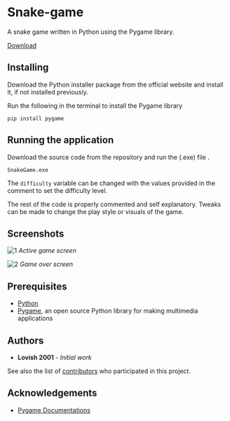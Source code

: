 # Snake-game
A snake game written in Python using the Pygame library.


[Download](https://codeload.github.com/lovish2001/Snake-game/zip/refs/heads/main)


## Installing
Download the Python  installer package from the official website and install it, if not installed previously.

Run the following in the terminal to install the Pygame library
```
pip install pygame
```


## Running the application
Download the source code from the repository and run the (.exe) file .
```
SnakeGame.exe
```
The `difficulty` variable can be changed with the values provided in the comment to set the difficulty level.

The rest of the code is properly commented and self explanatory. Tweaks can be made to change the play style or visuals of the game.


## Screenshots



![1](https://i.ibb.co/nzRHPD2/Screenshot-20230217-111440.png)
*Active game screen*

![2](https://i.ibb.co/31wSMMS/Screenshot-2023-02-17-231555.png)
*Game over screen*


## Prerequisites
* [Python](https://www.python.org)
* [Pygame](https://www.pygame.org/wiki/GettingStarted), an open source Python library for making multimedia applications


## Authors

* **Lovish 2001** - *Initial work*

See also the list of [contributors](https://github.com/atanu16) who participated in this project.

## Acknowledgements
* [Pygame Documentations](https://www.pygame.org/docs/)


